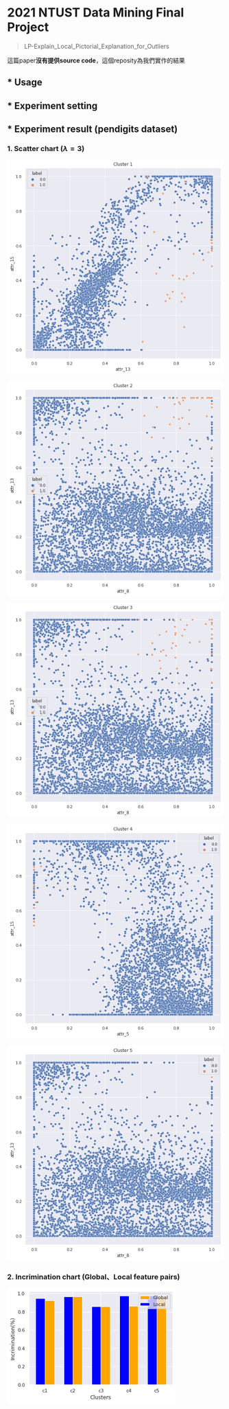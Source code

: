 # 2021 NTUST Data Mining Final Project

> LP-Explain_Local_Pictorial_Explanation_for_Outliers


這篇paper**沒有提供source code**，這個reposity為我們實作的結果 

## * Usage

## * Experiment setting 

## * Experiment result (pendigits dataset)

### 1. Scatter chart ($\lambda	= 3$)

![Cluster1](./image/pendigit_3_cluster1.png)

![Cluster1](./image/pendigit_3_cluster2.png)

![Cluster1](./image/pendigit_3_cluster3.png)

![Cluster1](./image/pendigit_3_cluster4.png)

![Cluster1](./image/pendigit_3_cluster5.png)

### 2. Incrimination chart (Global、Local feature pairs)

![Cluster1](./image/pendigit_barchart.png)